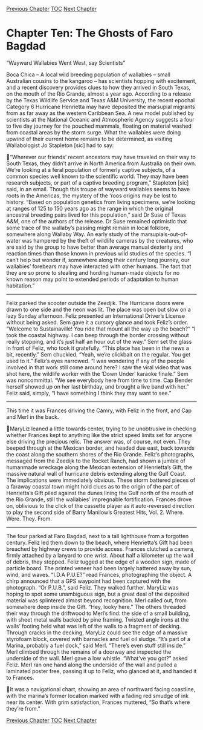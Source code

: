 [Previous Chapter](ch09.md) [TOC](README.md) [Next Chapter](ch11.md)

# Chapter Ten: The Ghosts of Faro Bagdad

“Wayward Wallabies Went West, say Scientists”

Boca Chica – A local wild breeding population of wallabies – small Australian cousins to the kangaroo – has
scientists hopping with excitement, and a recent discovery provides clues to how they arrived in South Texas, on
the mouth of the Rio Grande, almost a year ago.
According to a release by the Texas Wildlife Service and Texas A&M University, the recent epochal Category 6
Hurricane Henrietta may have deposited the marsupial migrants from as far away as the western Caribbean
Sea.
A new model published by scientists at the National Oceanic and Atmospheric Agency suggests a four to five
day journey for the pouched mammals, floating on material washed from coastal areas by the storm surge.
What the wallabies were doing upwind of their current home remains to be determined, as visiting Wallabologist
Jo Stapleton [sic] had to say:

“Wherever our friends’ recent ancestors may have traveled on their way to South Texas, they didn’t arrive in
North America from Australia on their own. We’re looking at a feral population of formerly captive subjects, of a
common species well known to the scientific world. They may have been research subjects, or part of a captive
breeding program,” Stapleton [sic] said, in an email.
Though this troupe of wayward wallabies seems to have roots in the Americas, the mystery of the ‘roos origins
may be lost to history.
“Based on population genetics from living specimens, we’re looking at ranges of 125 to 150 years ago as the
range in which the original ancestral breeding pairs lived for this population,” said Dr Suse of Texas A&M, one of
the authors of the release.
Dr Suse remained optimistic that some trace of the wallaby’s passing might remain in local folklore, somewhere
along Wallaby Way.
An early study of the marsupials-out-of-water was hampered by the theft of wildlife cameras by the creatures,
who are said by the group to have better than average manual dexterity and reaction times than those known in
previous wild studies of the species.
“I can’t help but wonder if, somewhere along their century long journey, our wallabies’ forebears may have
interacted with other humans. The fact that they are so prone to stealing and hording human-made objects for no
known reason may point to extended periods of adaptation to human habitation.”

***
Feliz parked the scooter outside the Zeedjik. The Hurricane doors were drawn to one side and the neon
was lit. The place was open but slow on a lazy Sunday afternoon.
Feliz presented an International Driver’s License without being asked. Sem gave it a cursory glance
and took Feliz’s order.
“Welcome to Sustainaville! You ride that mount all the way up the beach?”
“I took the coastal highway. I can beep through the border crossing without really stopping, and it’s just
half an hour out of the way.”
Sem set the glass in front of Feliz, who took it gratefully.
“This place has been in the news a bit, recently.”
Sem chuckled. “Yeah, we’re clickbait on the regular. You get used to it.”
Feliz’s eyes narrowed. “I was wondering if any of the people involved in that work still come around
here? I saw the viral video that was shot here, the wildlife worker with the ‘Down Under’ karaoke
finale.”
Sem was noncommittal. “We see everybody here from time to time. Cap Bender herself showed up on
her last birthday, and brought a live band with her.”
Feliz said, simply, “I have something I think they may want to see.”
***
This time it was Frances driving the Camry, with Feliz in the front, and Cap and Merl in the back.

MaryLiz leaned a little towards center, trying to be unobtrusive in checking whether Frances kept to
anything like the strict speed limits set for anyone else driving the precious relic. The answer was, of
course, not even.
They beeped through at the Mexican border, and headed due east, back towards the coast along the
southern shores of the Rio Grande.
Feliz’s photographs, messaged from the Zeedijk to the Rocket Ranch, had shown a jumble of 
humanmade wreckage along the Mexican extension of Henrietta’s Gift, the massive natural wall of hurricane
debris extending along the Gulf Coast. The implications were immediately obvious. These storm
battered pieces of a faraway coastal town might hold clues as to the origin of the part of Henrietta’s
Gift piled against the dunes lining the Gulf north of the mouth of the Rio Grande, still the wallabies’
impregnable fortification.
Frances drove on, oblivious to the click of the cassette player as it auto-reversed direction to play the
second side of Barry Manilow’s Greatest Hits, Vol. 2.
Where. Were. They. From.
***
The four parked at Faro Bagdad, next to a tall lighthouse from a forgotten century. Feliz led them down
to the beach, where Henrietta’s Gift had been breached by highway crews to provide access. Frances
clutched a camera, firmly attached by a lanyard to one wrist.
About half a kilometer up the wall of debris, they stopped. Feliz tugged at the edge of a wooden sign,
made of particle board. The printed veneer had been largely battered away by sun, wind, and waves.
“I.D.A P.U.E?” read Frances, photographing the object. A chirp announced that a GPS waypoint had
been captured with the photograph.
“Or P.U.B.”, said Feliz.
They walked further. MaryLiz was hoping to spot some unambiguous sign, but a great deal of the
deposited material was splintered almost beyond recognition.
Merl called out, from somewhere deep inside the Gift. “Hey, looky here.”
The others threaded their way through the driftwood to Merl’s find: the side of a small building, with
sheet metal walls backed by pine framing. Twisted angle irons at the walls’ footing held what was left
of the walls to a fragment of decking. Through cracks in the decking, MaryLiz could see the edge of a
massive styrofoam block, covered with barnacles and fuel oil sludge.
“It’s part of a Marina, probably a fuel dock,” said Merl. “There’s even stuff still inside.” Merl climbed
through the remains of a doorway and inspected the underside of the wall. Merl gave a low whistle.
“What’ve you got?” asked Feliz.
Merl ran one hand along the underside of the wall and pulled a laminated poster free, passing it up to
Feliz, who glanced at it, and handed it to Frances.

It was a navigational chart, showing an area of northward facing coastline, with the marina’s former
location marked with a fading red smudge of ink near its center.
With grim satisfaction, Frances muttered, “So that’s where they’re from.”

[Previous Chapter](ch09.md) [TOC](README.md) [Next Chapter](ch11.md)
